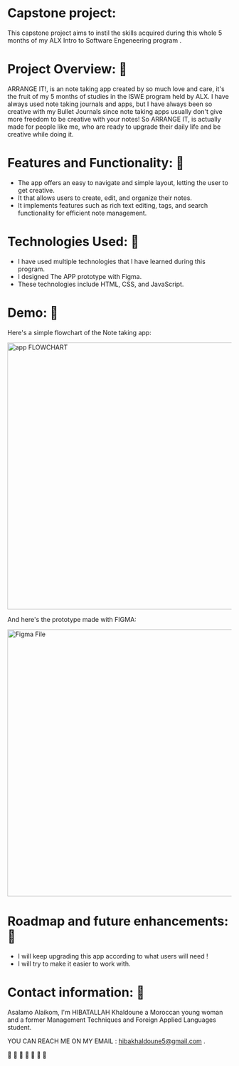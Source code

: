 # Capstone project:

This capstone project aims to instil the skills acquired during this whole 5 months of my ALX Intro to Software Engeneering program .

# Project Overview: :sunflower:

ARRANGE IT!, is an note taking app created by so much love and care, it's the fruit of my 5 months of studies in the ISWE program held by ALX.
I have always used note taking journals and apps, but I have always been so creative with my Bullet Journals since note taking apps usually don't give more freedom to be creative with your notes!
So ARRANGE IT, is actually made for people like me, who are ready to upgrade their daily life and be creative while doing it.

# Features and Functionality: :sunflower:

+ The app offers an easy to navigate and simple layout, letting the user to get creative.
+ It that allows users to create, edit, and organize their notes.
+ It implements features such as rich text editing, tags, and search functionality for efficient note management.
  

# Technologies Used: :sunflower:

+ I have used multiple technologies that I have learned during this program.
+ I designed The APP prototype with Figma.
+ These technologies include HTML, CSS, and JavaScript.

# Demo: :sunflower:
Here's a simple flowchart of the Note taking app:

<img width="600" alt="app FLOWCHART" src="https://github.com/HibatAllah5/alx_capstone_project/assets/149024141/868dc91e-a016-48a6-ad93-2b829d751f13">



And here's the prototype made with FIGMA:


<img width="600" alt="Figma File" src="(<APP OFFICIAL.PNG>)">







# Roadmap and future enhancements: :sunflower:

+ I will keep upgrading this app according to what users will need !
+ I will try to make it easier to work with.
  



# Contact information: :sunflower:

Asalamo Alaikom, I'm HIBATALLAH Khaldoune a Moroccan young woman and a former Management Techniques and Foreign Applied Languages student.


YOU CAN REACH ME ON MY EMAIL : hibakhaldoune5@gmail.com .

:butterfly:   :butterfly:   :butterfly:   :butterfly:   :butterfly:   :butterfly:   :butterfly:   

